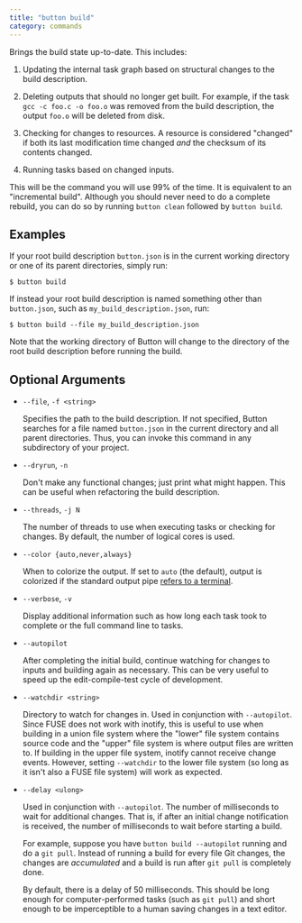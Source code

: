 ```yaml
---
title: "button build"
category: commands
---
```


Brings the build state up-to-date. This includes:

 1. Updating the internal task graph based on structural changes to the build
    description.

 2. Deleting outputs that should no longer get built. For example, if the task
    `gcc -c foo.c -o foo.o` was removed from the build description, the output
    `foo.o` will be deleted from disk.

 3. Checking for changes to resources. A resource is considered "changed" if
    both its last modification time changed *and* the checksum of its contents
    changed.

 4. Running tasks based on changed inputs.

This will be the command you will use 99% of the time. It is equivalent to an
"incremental build". Although you should never need to do a complete rebuild,
you can do so by running `button clean` followed by `button build`.

## Examples

If your root build description `button.json` is in the current working directory
or one of its parent directories, simply run:

    $ button build

If instead your root build description is named something other than
`button.json`, such as `my_build_description.json`, run:

    $ button build --file my_build_description.json

Note that the working directory of Button will change to the directory of the
root build description before running the build.

## Optional Arguments

 * `--file`, `-f <string>`

    Specifies the path to the build description. If not specified, Button
    searches for a file named `button.json` in the current directory and all
    parent directories. Thus, you can invoke this command in any subdirectory of
    your project.

 * `--dryrun`, `-n`

    Don't make any functional changes; just print what might happen. This can be
    useful when refactoring the build description.

 * `--threads`, `-j N`

    The number of threads to use when executing tasks or checking for changes.
    By default, the number of logical cores is used.

 * `--color {auto,never,always}`

    When to colorize the output. If set to `auto` (the default), output is
    colorized if the standard output pipe [refers to a terminal][isatty].

 * `--verbose`, `-v`

    Display additional information such as how long each task took to complete
    or the full command line to tasks.

 * `--autopilot`

    After completing the initial build, continue watching for changes to inputs
    and building again as necessary. This can be very useful to speed up the
    edit-compile-test cycle of development.

 * `--watchdir <string>`

    Directory to watch for changes in. Used in conjunction with `--autopilot`.
    Since FUSE does not work with inotify, this is useful to use when building
    in a union file system where the "lower" file system contains source code
    and the "upper" file system is where output files are written to. If
    building in the upper file system, inotify cannot receive change events.
    However, setting `--watchdir` to the lower file system (so long as it isn't
    also a FUSE file system) will work as expected.

 * `--delay <ulong>`

    Used in conjunction with `--autopilot`. The number of milliseconds to wait
    for additional changes. That is, if after an initial change notification is
    received, the number of milliseconds to wait before starting a build.

    For example, suppose you have `button build --autopilot` running and do a
    `git pull`. Instead of running a build for every file Git changes, the
    changes are *accumulated* and a build is run after `git pull` is completely
    done.

    By default, there is a delay of 50 milliseconds. This should be long enough
    for computer-performed tasks (such as `git pull`) and short enough to be
    imperceptible to a human saving changes in a text editor.

[isatty]: http://linux.die.net/man/3/isatty

